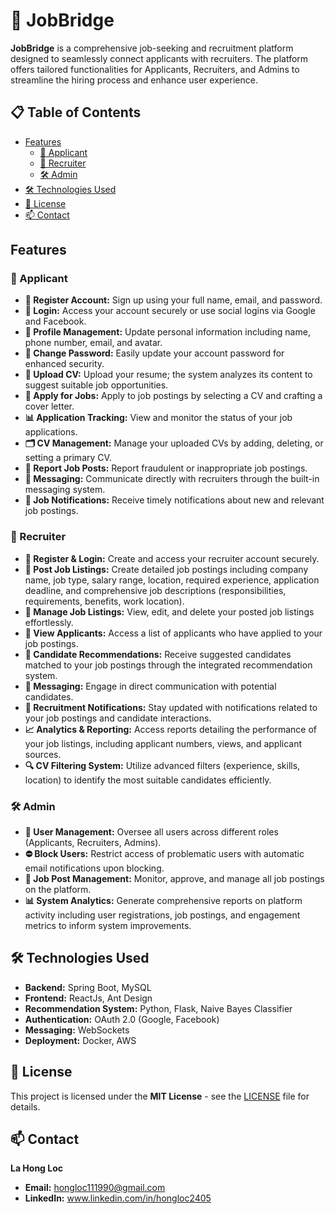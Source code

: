 # 💼 JobBridge

**JobBridge** is a comprehensive job-seeking and recruitment platform designed to seamlessly connect applicants with recruiters. The platform offers tailored functionalities for Applicants, Recruiters, and Admins to streamline the hiring process and enhance user experience.

## 📋 Table of Contents

- [Features](#features)
  - [👤 Applicant](#-applicant)
  - [🏢 Recruiter](#-recruiter)
  - [🛠️ Admin](#%EF%B8%8F-admin)
- [🛠️ Technologies Used](#%EF%B8%8F-technologies-used)
- [📄 License](#-license)
- [📫 Contact](#-contact)

## Features

### 👤 Applicant

- **📝 Register Account:** Sign up using your full name, email, and password.
- **🔐 Login:** Access your account securely or use social logins via Google and Facebook.
- **👤 Profile Management:** Update personal information including name, phone number, email, and avatar.
- **🔑 Change Password:** Easily update your account password for enhanced security.
- **📄 Upload CV:** Upload your resume; the system analyzes its content to suggest suitable job opportunities.
- **💼 Apply for Jobs:** Apply to job postings by selecting a CV and crafting a cover letter.
- **📊 Application Tracking:** View and monitor the status of your job applications.
- **🗂️ CV Management:** Manage your uploaded CVs by adding, deleting, or setting a primary CV.
- **🚩 Report Job Posts:** Report fraudulent or inappropriate job postings.
- **💬 Messaging:** Communicate directly with recruiters through the built-in messaging system.
- **🔔 Job Notifications:** Receive timely notifications about new and relevant job postings.

### 🏢 Recruiter

- **📝 Register & Login:** Create and access your recruiter account securely.
- **📢 Post Job Listings:** Create detailed job postings including company name, job type, salary range, location, required experience, application deadline, and comprehensive job descriptions (responsibilities, requirements, benefits, work location).
- **📄 Manage Job Listings:** View, edit, and delete your posted job listings effortlessly.
- **👥 View Applicants:** Access a list of applicants who have applied to your job postings.
- **🤝 Candidate Recommendations:** Receive suggested candidates matched to your job postings through the integrated recommendation system.
- **💬 Messaging:** Engage in direct communication with potential candidates.
- **🔔 Recruitment Notifications:** Stay updated with notifications related to your job postings and candidate interactions.
- **📈 Analytics & Reporting:** Access reports detailing the performance of your job listings, including applicant numbers, views, and applicant sources.
- **🔍 CV Filtering System:** Utilize advanced filters (experience, skills, location) to identify the most suitable candidates efficiently.

### 🛠️ Admin

- **👥 User Management:** Oversee all users across different roles (Applicants, Recruiters, Admins).
- **⛔ Block Users:** Restrict access of problematic users with automatic email notifications upon blocking.
- **📢 Job Post Management:** Monitor, approve, and manage all job postings on the platform.
- **📊 System Analytics:** Generate comprehensive reports on platform activity including user registrations, job postings, and engagement metrics to inform system improvements.

## 🛠️ Technologies Used

- **Backend:** Spring Boot, MySQL
- **Frontend:** ReactJs, Ant Design
- **Recommendation System:** Python, Flask, Naive Bayes Classifier
- **Authentication:** OAuth 2.0 (Google, Facebook)
- **Messaging:** WebSockets
- **Deployment:** Docker, AWS

## 📄 License

This project is licensed under the **MIT License** - see the [LICENSE](LICENSE) file for details.

## 📫 Contact

**La Hong Loc**
- **Email:**  hongloc111990@gmail.com
- **LinkedIn:** www.linkedin.com/in/hongloc2405
